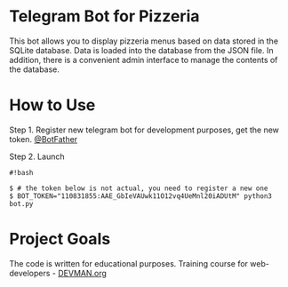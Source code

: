 # Telegram Bot for Pizzeria

This bot allows you to display pizzeria menus based on data stored in the SQLite database.
Data is loaded into the database from the JSON file.
In addition, there is a convenient admin interface to manage the contents of the database.

# How to Use

Step 1. Register new telegram bot for development purposes, get the new token. [@BotFather](https://telegram.me/botfather)

Step 2. Launch

```
#!bash

$ # the token below is not actual, you need to register a new one
$ BOT_TOKEN="110831855:AAE_GbIeVAUwk11O12vq4UeMnl20iADUtM" python3 bot.py
```
# Project Goals

The code is written for educational purposes. Training course for web-developers - [DEVMAN.org](https://devman.org)
